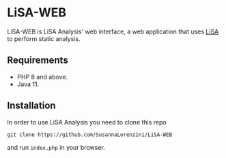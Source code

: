# LiSA-WEB
LiSA-WEB is LiSA Analysis' web interface, a web application that uses [LiSA](https://github.com/UniVE-SSV/lisa) to perform static analysis.


## Requirements
- PHP 8 and above.
- Java 11.

## Installation
In order to use LiSA Analysis you need to clone this repo
```
git clone https://github.com/SusannaLorenzini/LiSA-WEB
```

and run `index.php` in your browser.
